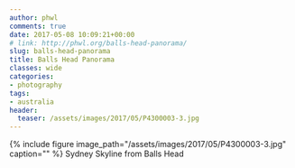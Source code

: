 ```yaml
---
author: phwl
comments: true
date: 2017-05-08 10:09:21+00:00
# link: http://phwl.org/balls-head-panorama/
slug: balls-head-panorama
title: Balls Head Panorama
classes: wide
categories:
- photography
tags:
- australia
header:
  teaser: /assets/images/2017/05/P4300003-3.jpg
---
```


{% include figure image_path="/assets/images/2017/05/P4300003-3.jpg" caption="" %}
Sydney Skyline from Balls Head
